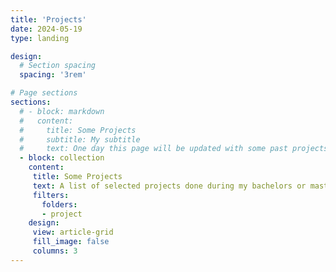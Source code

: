 ```yaml
---
title: 'Projects'
date: 2024-05-19
type: landing

design:
  # Section spacing
  spacing: '3rem'

# Page sections
sections:
  # - block: markdown
  #   content:
  #     title: Some Projects
  #     subtitle: My subtitle
  #     text: One day this page will be updated with some past projects or work in progress I currently have.
  - block: collection
    content:
     title: Some Projects
     text: A list of selected projects done during my bachelors or masters; most of them are in English. 
     filters:
       folders:
       - project
    design:
     view: article-grid
     fill_image: false
     columns: 3
---
```


